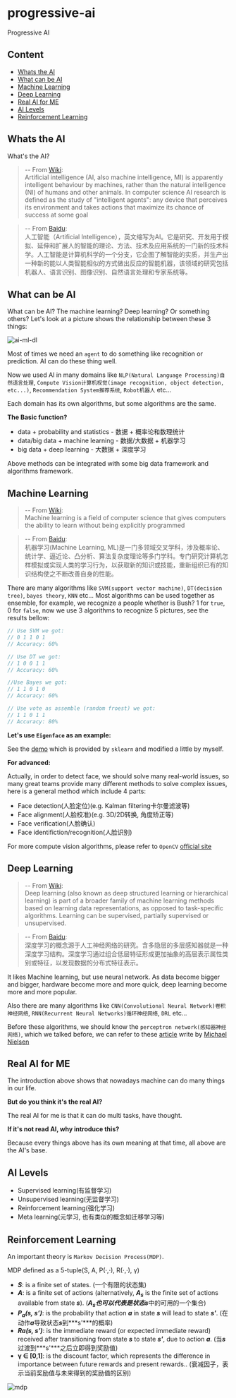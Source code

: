 # progressive-ai

Progressive AI

## Content

- [Whats the AI](#whats-the-ai)
- [What can be AI](#what-can-be-ai)
- [Machine Learning](#machine-learning)
- [Deep Learning](#deep-learning)
- [Real AI for ME](#real-ai-for-me)
- [AI Levels](#ai-levels)
- [Reinforcement Learning](reinforcement-learning)

## Whats the AI

What's the AI?

> -- From [Wiki](https://en.wikipedia.org/wiki/Artificial_intelligence): \
> Artificial intelligence (AI, also machine intelligence, MI) is apparently intelligent behaviour by machines, rather than the natural intelligence (NI) of humans and other animals. In computer science AI research is defined as the study of "intelligent agents": any device that perceives its environment and takes actions that maximize its chance of success at some goal

> -- From [Baidu](https://baike.baidu.com/item/%E4%BA%BA%E5%B7%A5%E6%99%BA%E8%83%BD/9180?fr=aladdin&fromid=25417&fromtitle=AI): \
> 人工智能（Artificial Intelligence），英文缩写为AI。它是研究、开发用于模拟、延伸和扩展人的智能的理论、方法、技术及应用系统的一门新的技术科学。人工智能是计算机科学的一个分支，它企图了解智能的实质，并生产出一种新的能以人类智能相似的方式做出反应的智能机器，该领域的研究包括机器人、语言识别、图像识别、自然语言处理和专家系统等。

## What can be AI

What can be AI? The machine learning? Deep learning? Or something others? Let's look at a picture shows the relationship between these 3 things:

![ai-ml-dl](https://github.com/zslucky/progressive-ai/blob/master/images/al-ml-dl.png)

Most of times we need an `agent` to do something like recognition or prediction. AI can do these thing well.

Now we used AI in many domains like `NLP(Natural Language Processing)自然语言处理`, `Compute Vision计算机视觉(image recognition, object detection, etc...)`, `Recommendation System推荐系统`, `Robot机器人` etc...

Each domain has its own algorithms, but some algorithms are the same.

**The Basic function?**

- data + probability and statistics - 数据 + 概率论和数理统计
- data/big data + machine learning - 数据/大数据 + 机器学习
- big data + deep learning - 大数据 + 深度学习

Above methods can be integrated with some big data framework and algorithms framework.

## Machine Learning

> -- From [Wiki](https://en.wikipedia.org/wiki/Machine_learning): \
> Machine learning is a field of computer science that gives computers the ability to learn without being explicitly programmed

> -- From [Baidu](http://baike.baidu.com/link?url=vHyK-xsJBNq-kbu8c9ewuOuNQUdwaDGHhoEybClwhCI6dX_86cX975H-vdrT3-Iq6LqU5kcpuPKPHIttNCde0E94e-kPBzwj99JucJ3peWYwwuP_nVUhhL1LevwHzp87): \
> 机器学习(Machine Learning, ML)是一门多领域交叉学科，涉及概率论、统计学、逼近论、凸分析、算法复杂度理论等多门学科。专门研究计算机怎样模拟或实现人类的学习行为，以获取新的知识或技能，重新组织已有的知识结构使之不断改善自身的性能。

There are many algorithms like `SVM(support vector machine)`, `DT(decision tree)`, `bayes theory`, `KNN` etc... Most algorithms can be used together as ensemble, for example, we recognize a people whether is Bush? 1 for `true`, 0 for `false`, now we use 3 algorithms to recognize 5 pictures, see the results bellow:

```javascript
// Use SVM we got:
// 0 1 1 0 1
// Accuracy: 60%

// Use DT we got:
// 1 0 0 1 1
// Accuracy: 60%

//Use Bayes we got:
// 1 1 0 1 0
// Accuracy: 60%

// Use vote as assemble (random froest) we got:
// 1 1 0 1 1
// Accuracy: 80%
```

**Let's use `Eigenface` as an example:**

See the [demo](https://github.com/zslucky/ud120-projects/blob/master/pca/face%20detection.ipynb) which is provided by `sklearn` and modified a little by myself.

**For advanced:**

Actually, in order to detect face, we should solve many real-world issues, so many great teams provide many  different methods to solve complex issues, here is a general method which include 4 parts:

- Face detection(人脸定位)(e.g. Kalman filtering卡尔曼滤波等)
- Face alignment(人脸校准)(e.g. 3D/2D转换, 角度矫正等)
- Face verification(人脸确认)
- Face identifiction/recognition(人脸识别)

For more compute vision algorithms, please refer to `OpenCV` [official site](https://docs.opencv.org/master/d9/df8/tutorial_root.html)


## Deep Learning

> -- From [Wiki](https://en.wikipedia.org/wiki/Deep_learning): \
> Deep learning (also known as deep structured learning or hierarchical learning) is part of a broader family of machine learning methods based on learning data representations, as opposed to task-specific algorithms. Learning can be supervised, partially supervised or unsupervised.

> -- From [Baidu](https://baike.baidu.com/item/%E6%B7%B1%E5%BA%A6%E5%AD%A6%E4%B9%A0/3729729?fr=aladdin): \
> 深度学习的概念源于人工神经网络的研究。含多隐层的多层感知器就是一种深度学习结构。深度学习通过组合低层特征形成更加抽象的高层表示属性类别或特征，以发现数据的分布式特征表示。

It likes Machine learning, but use neural network. As data become bigger and bigger, hardware become more and more quick, deep learning become more and more popular.

Also there are many algorithms like `CNN(Convolutional Neural Network)卷积神经网络`, `RNN(Recurrent Neural Networks)循环神经网络`, `DRL` etc...

Before these algorithms, we should know the `perceptron network(感知器神经网络)`, which we talked before, we can refer to these [article](http://neuralnetworksanddeeplearning.com/chap1.html) write by [Michael Nielsen](https://github.com/mnielsen)

## Real AI for ME

The introduction above shows that nowadays machine can do many things in our life.

**But do you think it's the real AI?**

The real AI for me is that it can do multi tasks, have thought.

**If it's not read AI, why introduce this?**

Because every things above has its own meaning at that time, all above are the AI's base.

## AI Levels

- Supervised learning(有监督学习)
- Unsupervised learning(无监督学习)
- Reinforcement learning(强化学习)
- Meta learning(元学习, 也有类似的概念如迁移学习等)

## Reinforcement Learning

An important theory is `Markov Decision Process(MDP)`.

MDP defined as a 5-tuple(S, A, P(·,·), R(·,·), γ)

- ***S***: is a finite set of states. (一个有限的状态集)
- ***A***: is a finite set of actions (alternatively, ***A<sub>s</sub>*** is the finite set of actions available from state ***s***). (***A<sub>s</sub>***也可以代表是状态***s***中的可用的一个集合)
- ***P<sub>a</sub>(s, s’)***: is the probability that action ***a*** in state ***s*** will lead to state ***s'***. (在动作***a***导致状态***s***到***s'***的概率)
- ***R<span>a</span>(s, s’)***: is the immediate reward (or expected immediate reward) received after transitioning from state ***s*** to state ***s'***, due to action ***a***. (当***s***过渡到***s'***之后立即得到奖励值)
- **γ ∈ [0,1]**: is the discount factor, which represents the difference in importance between future rewards and present rewards.. (衰减因子，表示当前奖励值与未来得到的奖励值的区别)

![mdp](https://github.com/zslucky/progressive-ai/blob/master/images/mdp.png)